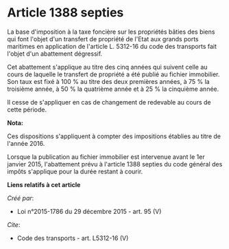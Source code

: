 # Article 1388 septies

La base d'imposition à la taxe foncière sur les propriétés bâties des biens qui font l'objet d'un transfert de propriété de
l'Etat aux grands ports maritimes en application de l'article L. 5312-16 du code des transports fait l'objet d'un abattement
dégressif.

Cet abattement s'applique au titre des cinq années qui suivent celle au cours de laquelle le transfert de propriété a été
publié au fichier immobilier. Son taux est fixé à 100 % au titre des deux premières années, à 75 % la troisième année, à 50 %
la quatrième année et à 25 % la cinquième année.

Il cesse de s'appliquer en cas de changement de redevable au cours de cette période.

**Nota:**

Ces dispositions s'appliquent à compter des impositions établies au titre de l'année 2016.

Lorsque la publication au fichier immobilier est intervenue avant le 1er janvier 2015, l'abattement prévu à l'article 1388
septies du code général des impôts s'applique pour la durée restant à courir.

**Liens relatifs à cet article**

_Créé par_:

  - Loi n°2015-1786 du 29 décembre 2015 - art. 95 (V)

_Cite_:

  - Code des transports - art. L5312-16 (V)
